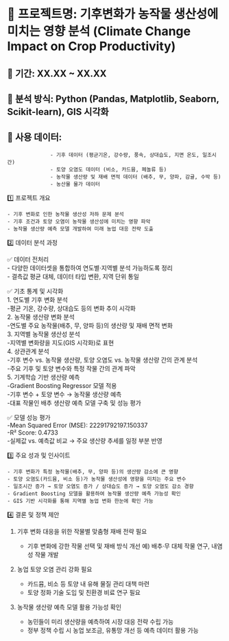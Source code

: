 # 📂 프로젝트명: 기후변화가 농작물 생산성에 미치는 영향 분석 (Climate Change Impact on Crop Productivity)  
## 📌 기간: XX.XX ~ XX.XX  
## 📌 분석 방식: Python (Pandas, Matplotlib, Seaborn, Scikit-learn), GIS 시각화  
## 📌 사용 데이터:  
                  - 기후 데이터 (평균기온, 강수량, 풍속, 상대습도, 지면 온도, 일조시간)  
                  - 토양 오염도 데이터 (비소, 카드뮴, 페놀류 등)  
                  - 농작물 생산량 및 재배 면적 데이터 (배추, 무, 양파, 감귤, 수박 등)  
                  - 농산물 물가 데이터  
                  
1️⃣ 프로젝트 개요

    - 기후 변화로 인한 농작물 생산성 저하 문제 분석  
    - 기후 조건과 토양 오염이 농작물 생산성에 미치는 영향 파악  
    - 농작물 생산량 예측 모델 개발하여 미래 농업 대응 전략 도출  

    
2️⃣ 데이터 분석 과정

  ✅ 데이터 전처리  
      - 다양한 데이터셋을 통합하여 연도별·지역별 분석 가능하도록 정리  
      - 결측값 평균 대체, 데이터 타입 변환, 지역 단위 통일  
   
  ✅ 기초 통계 및 시각화  
    1. 연도별 기후 변화 분석  
        -평균 기온, 강수량, 상대습도 등의 변화 추이 시각화  
    2. 농작물 생산량 변화 분석  
        -연도별 주요 농작물(배추, 무, 양파 등)의 생산량 및 재배 면적 변화  
    3. 지역별 농작물 생산성 분석  
        -지역별 변화량을 지도(GIS 시각화)로 표현  
    4. 상관관계 분석  
        -기후 변수 vs. 농작물 생산량, 토양 오염도 vs. 농작물 생산량 간의 관계 분석  
        -주요 기후 및 토양 변수와 특정 작물 간의 관계 파악  
    5. 기계학습 기반 생산량 예측  
        -Gradient Boosting Regressor 모델 적용  
        -기후 변수 + 토양 변수 → 농작물 생산량 예측  
        -대표 작물인 배추 생산량 예측 모델 구축 및 성능 평가  

  ✅ 모델 성능 평가  
      -Mean Squared Error (MSE): 22291792197.150337  
      -R² Score: 0.4733  
      -실제값 vs. 예측값 비교 → 주요 생산량 추세를 일정 부분 반영  


3️⃣ 주요 성과 및 인사이트

    - 기후 변화가 특정 농작물(배추, 무, 양파 등)의 생산량 감소에 큰 영향  
    - 토양 오염도(카드뮴, 비소 등)가 농작물 생산성에 영향을 미치는 주요 변수  
    - 일조시간 증가 → 토양 오염도 증가 / 상대습도 증가 → 토양 오염도 감소 경향  
    - Gradient Boosting 모델을 활용하여 농작물 생산량 예측 가능성 확인  
    - GIS 기반 시각화를 통해 지역별 농업 변화 한눈에 확인 가능  


4️⃣ 결론 및 정책 제안

  1. 기후 변화 대응을 위한 작물별 맞춤형 재배 전략 필요
      - 기후 변화에 강한 작물 선택 및 재배 방식 개선
      예) 배추·무 대체 작물 연구, 내염성 작물 개발
    
  2. 농업 토양 오염 관리 강화 필요
      - 카드뮴, 비소 등 토양 내 유해 물질 관리 대책 마련
      - 토양 정화 기술 도입 및 친환경 비료 연구 필요
    
  3. 농작물 생산량 예측 모델 활용 가능성 확인
      - 농민들이 미리 생산량을 예측하여 시장 대응 전략 수립 가능
      - 정부 정책 수립 시 농업 보조금, 유통망 개선 등 예측 데이터 활용 가능
